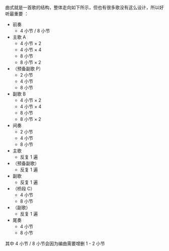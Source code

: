 曲式就是一首歌的结构，整体走向如下所示，但也有很多歌没有这么设计，所以好听最重要 ：
- 前奏
    - 4 小节 / 8 小节
- 主歌 A
    - 4 小节 × 2
    - 4 小节 × 4
    - 8 小节
    - 8 小节 × 2
- （预备副歌 P）
    - 2 小节
    - 4 小节
    - 8 小节
- 副歌 B
    - 4 小节 × 2
    - 4 小节 × 4
    - 8 小节
    - 8 小节 × 2
- 间奏
	- 2 小节
	- 4 小节
	- 8 小节
- 主歌
	- 反复 1 遍
- （预备副歌）
	- 反复 1 遍
- 副歌
	- 反复 1 遍
- （桥段 C）
    - 4 小节
    - 8 小节
- （副歌）
	- 反复 1 遍
- 尾奏
	- 4 小节
	- 8 小节

其中 4 小节 / 8 小节会因为编曲需要增删 1 - 2 小节